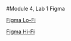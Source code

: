 #Module 4, Lab 1 Figma

[Figma Lo-Fi](https://www.figma.com/file/pbgMl3VbWRSkorHllIEKt2/Figma-Lo-Fi?type=design&node-id=0%3A1&mode=design&t=M3488SMsVjTH3LiI-1)

[Figma Hi-Fi](https://www.figma.com/file/VUyMCgroX7l0H1B3T7jycX/Figma-Hi-Fi?type=design&node-id=1%3A4&mode=design&t=UTKD1aZYf8aeH77z-1)


